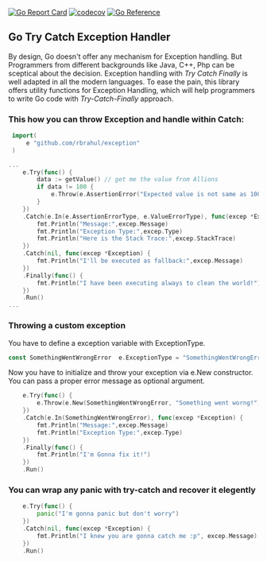 [![Go Report Card](https://goreportcard.com/badge/github.com/rbrahul/exception)](https://goreportcard.com/report/github.com/rbrahul/exception)
[![codecov](https://codecov.io/gh/rbrahul/exception/branch/main/graph/badge.svg?token=CW54A6HWS6)](https://codecov.io/gh/rbrahul/exception)
[![Go Reference](https://pkg.go.dev/badge/github.com/rbrahul/exception.svg)](https://pkg.go.dev/github.com/rbrahul/exception)

## Go Try Catch Exception Handler
By design, Go doesn't offer any mechanism for Exception handling. But Programmers from different backgrounds like Java, C++, Php can be sceptical about the decision. Exception handling with *Try Catch Finally* is well adapted in all the modern languages. To ease the pain, this library offers utility functions for Exception Handling, which will help programmers to write Go code with *Try-Catch-Finally* approach.

### This how you can throw Exception and handle within Catch:

```go
 import(
     e "github.com/rbrahul/exception"
 )

...
    e.Try(func() {
        data := getValue() // get me the value from Allions
        if data != 100 {
		    e.Throw(e.AssertionError("Expected value is not same as 100"))
        }
	})
    .Catch(e.In(e.AssertionErrorType, e.ValueErrorType), func(excep *Exception) {
        fmt.Println("Message:",excep.Message)
        fmt.Println("Exception Type:",excep.Type)
        fmt.Println("Here is the Stack Trace:",excep.StackTrace)
    })
    .Catch(nil, func(excep *Exception) {
        fmt.Println("I'll be executed as fallback:",excep.Message)
    })
    .Finally(func() {
		fmt.Println("I have been executing always to clean the world!")
	})
    .Run()
...
```

### Throwing a custom exception

You have to define a exception variable with ExceptionType.

```go
const SomethingWentWrongError  e.ExceptionType = "SomethingWentWrongError"
```

Now you have to initialize and throw your exception via e.New constructor. You can pass a proper error message as optional argument.

```go
    e.Try(func() {
        e.Throw(e.New(SomethingWentWrongError, "Something went worng!"))
	})
    .Catch(e.In(SomethingWentWrongError), func(excep *Exception) {
        fmt.Println("Message:",excep.Message)
        fmt.Println("Exception Type:",excep.Type)
    })
    .Finally(func() {
		fmt.Println("I'm Gonna fix it!")
	})
    .Run()
```

### You can wrap any panic with try-catch and recover it elegently

```go
    e.Try(func() {
        panic("I'm gonna panic but don't worry")
	})
    .Catch(nil, func(excep *Exception) {
        fmt.Println("I knew you are gonna catch me :p", excep.Message)
    })
    .Run()
```
